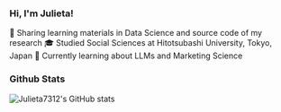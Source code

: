 ### Hi, I'm Julieta!

<!--
**Julieta7312/Julieta7312** is a ✨ _special_ ✨ repository because its `README.md` (this file) appears on your GitHub profile.

Here are some ideas to get you started:

- 🔭 I’m currently working on ...
- 🌱 I’m currently learning ...
- 👯 I’m looking to collaborate on ...
- 🤔 I’m looking for help with ...
- 💬 Ask me about ...
- 📫 How to reach me: ...
- 😄 Pronouns: ...
- ⚡ Fun fact: ...
-->
📝 Sharing learning materials in Data Science and source code of my research
🎓 Studied Social Sciences at Hitotsubashi University, Tokyo, Japan
🌱 Currently learning about LLMs and Marketing Science

### Github Stats
![Julieta7312's GitHub stats](https://github-readme-stats.vercel.app/api?username=Julieta7312&show_icons=true&theme=rose)
